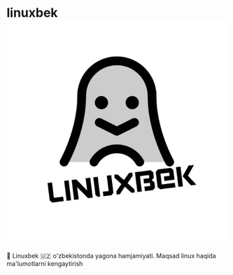 # linuxbek <img src="./frontend/public/linuxbeklogo.jpg">
🐧 Linuxbek 🇺🇿 o'zbekistonda yagona hamjamiyati. Maqsad linux haqida ma'lumotlarni kengaytirish
